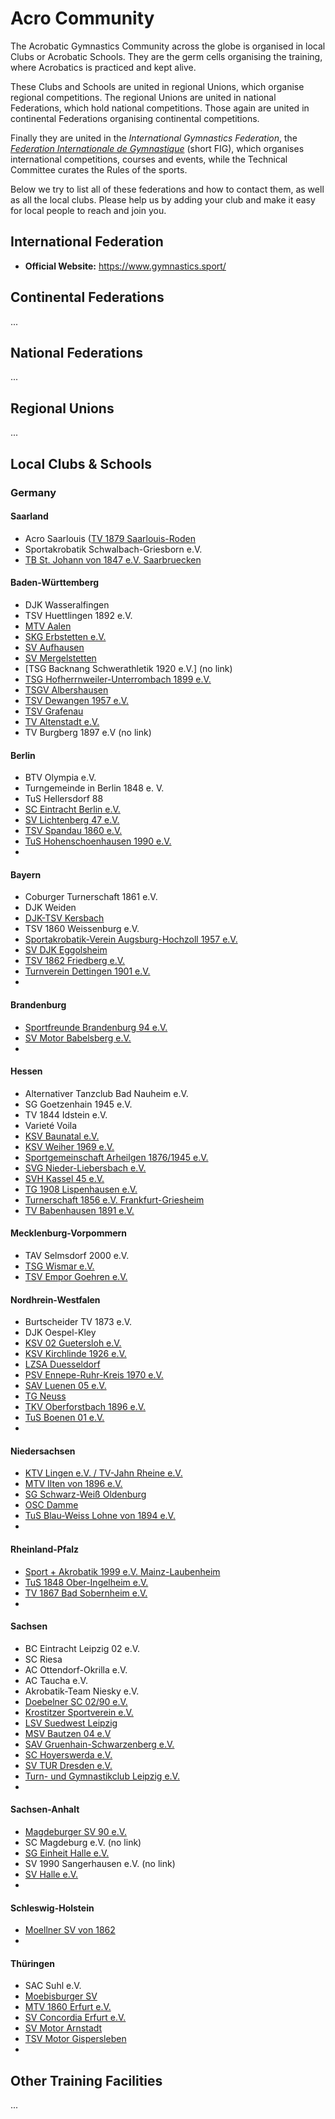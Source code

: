# Acro Community

The Acrobatic Gymnastics Community across the globe is organised in local Clubs or Acrobatic Schools. They are the germ cells organising the training, where Acrobatics is practiced and kept alive. 

These Clubs and Schools are united in regional Unions, which organise regional competitions. The regional Unions are united in national Federations, which hold national competitions. Those again are united in continental Federations organising continental competitions. 

Finally they are united in the *International Gymnastics Federation*, the [*Federation Internationale de Gymnastique*](https://www.gymnastics.sport/) (short FIG), which organises international competitions, courses and events, while the Technical Committee curates the Rules of the sports. 

Below we try to list all of these federations and how to contact them, as well as all the local clubs. Please help us by adding your club and make it easy for local people to reach and join you.


## International Federation

* **Official Website:** https://www.gymnastics.sport/


## Continental Federations

...


## National Federations

...


## Regional Unions

...


## Local Clubs & Schools


### Germany

#### Saarland

* Acro Saarlouis ([TV 1879 Saarlouis-Roden]((http://www.tv1879roden.de/))
* Sportakrobatik Schwalbach-Griesborn e.V.
* [TB St. Johann von 1847 e.V. Saarbruecken](https://www.tbs-saarbruecken.de)


#### Baden-Württemberg

* DJK Wasseralfingen
* TSV Huettlingen 1892 e.V.
* [MTV Aalen](http://www.mtv-aalen.de)
* [SKG Erbstetten e.V.](http://www.skg-erbstetten.de)
* [SV Aufhausen](http://www.sv-aufhausen.de)
* [SV Mergelstetten](http://svmergelstetten.de/)
* [TSG Backnang Schwerathletik 1920 e.V.] (no link)
* [TSG Hofherrnweiler-Unterrombach 1899 e.V.](http://www.tsg-hofherrnweiler.de)
* [TSGV Albershausen](http://www.der-akrobat.de/)
* [TSV Dewangen 1957 e.V.](https://tsv-dewangen.de/abteilungen/akrobatik/)
* [TSV Grafenau](http://www.tsv-grafenau.de/)
* [TV Altenstadt e.V.](http://www.tvaltenstadt.de/)
* TV Burgberg 1897 e.V (no link)


#### Berlin

* BTV Olympia e.V.
* Turngemeinde in Berlin 1848 e. V.
* TuS Hellersdorf 88
* [SC Eintracht Berlin e.V.](http://www.akrobatiksternchen.de)
* [SV Lichtenberg 47 e.V.](http://www.lichtenberg47.de)
* [TSV Spandau 1860 e.V.](http://www.tsv-spandau-1860.de/)
* [TuS Hohenschoenhausen 1990 e.V.](http://www.akrobatikmaeuse.de/)
* 



#### Bayern

* Coburger Turnerschaft 1861 e.V.
* DJK Weiden
* [DJK-TSV Kersbach](http://www.djk-kersbach.de/)
* TSV 1860 Weissenburg e.V.
* [Sportakrobatik-Verein Augsburg-Hochzoll 1957 e.V.](http://www.sportakrobatik-augsburg.de)
* [SV DJK Eggolsheim](http://www.sportakrobatik-kersbach.jimdo.com/)
* [TSV 1862 Friedberg e.V.](http://www.tsv-friedberg.de/)
* [Turnverein Dettingen 1901 e.V.](http://www.tvdettingen.de/)
* 


#### Brandenburg

* [Sportfreunde Brandenburg 94 e.V.](http://www.sfb-94.de)
* [SV Motor Babelsberg e.V.](http://www.sportakrobaten-potsdam.de/)
* 



#### Hessen

* Alternativer Tanzclub Bad Nauheim e.V.
* SG Goetzenhain 1945 e.V.
* TV 1844 Idstein e.V.
* Varieté Voila
* [KSV Baunatal e.V.](http://www.sportakrobatik.ksv-baunatal.de)
* [KSV Weiher 1969 e.V.](http://www.ksv-weiher.com)
* [Sportgemeinschaft Arheilgen 1876/1945 e.V.](http://sg-arheilgen.de)
* [SVG Nieder-Liebersbach e.V.](http://www.svg-sportakrobatik.de/)
* [SVH Kassel 45 e.V.](http://www.sportakrobatik-svhkassel.de/)
* [TG 1908 Lispenhausen e.V.](http://www.akrobatik-lispenhausen.npage.de/)
* [Turnerschaft 1856 e.V. Frankfurt-Griesheim](http://www.ts-griesheim.de/)
* [TV Babenhausen 1891 e.V.](http://www.tvbabenhausen.de/)


#### Mecklenburg-Vorpommern

* TAV Selmsdorf 2000 e.V.
* [TSG Wismar e.V.](http://www.tsg-wismar.de/)
* [TSV Empor Goehren e.V.](http://www.sportakrobatik-ruegen.de/)


#### Nordhrein-Westfalen

* Burtscheider TV 1873 e.V.
* DJK Oespel-Kley
* [KSV 02 Guetersloh e.V.](https://ksv02-guetersloh.de/)
* [KSV Kirchlinde 1926 e.V.](http://www.ksv-kirchlinde.de)
* [LZSA Duesseldorf](https://lzsa.de/)
* [PSV Ennepe-Ruhr-Kreis 1970 e.V.](http://www.psv-sportakrobatik.de)
* [SAV Luenen 05 e.V.](http://www.sav-luenen.de)
* [TG Neuss](http://www.tg-neuss.de/)
* [TKV Oberforstbach 1896 e.V.](http://www.tkv-oberforstbach.de/)
* [TuS Boenen 01 e.V.](https://www.tus-boenen.de/sportangebote/sportakrobatik/)
* 



#### Niedersachsen

* [KTV Lingen e.V. / TV-Jahn Rheine e.V.](http://www.ktv-lingen.jimdo.com)
* [MTV Ilten von 1896 e.V.](http://www.mtv-ilten.de)
* [SG Schwarz-Weiß Oldenburg](http://www.sportakrobatik-oldenburg.de)
* [OSC Damme](http://www.osc-damme.de)
* [TuS Blau-Weiss Lohne von 1894 e.V.](http://www.blau-weiss-lohne.de/)
* 


#### Rheinland-Pfalz

* [Sport + Akrobatik 1999 e.V. Mainz-Laubenheim](http://www.sav-laubenheim.de)
* [TuS 1848 Ober-Ingelheim e.V.](http://www.tus-ober-ingelheim.de/)
* [TV 1867 Bad Sobernheim e.V.](http://www.tv1867.de/)
* 


#### Sachsen

* BC Eintracht Leipzig 02 e.V.
* SC Riesa
* AC Ottendorf-Okrilla e.V.
* AC Taucha e.V.
* Akrobatik-Team Niesky e.V.
* [Doebelner SC 02/90 e.V.](http://www.doebelner-sc.de/)
* [Krostitzer Sportverein e.V.](http://www.krostitzer-akrobaten.de)
* [LSV Suedwest Leipzig](http://www.lsvsw.de)
* [MSV Bautzen 04 e.V](http://www.msvbautzen04.de)
* [SAV Gruenhain-Schwarzenberg e.V.](http://www.sav-schwarzenberg.de)
* [SC Hoyerswerda e.V.](http://www.sportclub-hoyerswerda.de)
* [SV TUR Dresden e.V.](http://www.sv-tur.de/)
* [Turn- und Gymnastikclub Leipzig e.V.](http://www.tug-leipzig.de/)
* 


#### Sachsen-Anhalt

* [Magdeburger SV 90 e.V.](http://www.msv90.de)
* SC Magdeburg e.V. (no link)
* [SG Einheit Halle e.V.]()
* SV 1990 Sangerhausen e.V. (no link)
* [SV Halle e.V.](http://www.sv-halle.de/)
* 


#### Schleswig-Holstein

* [Moellner SV von 1862](http://www.till-sportakrobaten.de)
* 


#### Thüringen

* SAC Suhl e.V.
* [Moebisburger SV](http://www.akro-moebisburg.de)
* [MTV 1860 Erfurt e.V.](https://mtverfurt.de/akrobatik/)
* [SV Concordia Erfurt e.V.](http://www.sv-concordia.de)
* [SV Motor Arnstadt](http://www.sport-akrobatik.de/)
* [TSV Motor Gispersleben](http://www.gispi-sport.de/)
* 






## Other Training Facilities

...
